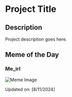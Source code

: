 # Project Title

## Description

Project description goes here.

## Meme of the Day

### Me_irl 
![Meme Image](https://i.redd.it/exrrmxpgblhd1.png)

Updated on: [8/11/2024]